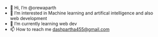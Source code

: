 - 👋 Hi, I’m @orewaparth
- 👀 I’m interested in Machine learning and artifical intelligence and also web development
- 🌱 I’m currently learning web dev
- 📫 How to reach me dashpartha455@gmail.com
<!---
orewaparth/orewaparth is a ✨ special ✨ repository because its `README.md` (this file) appears on your GitHub profile.
You can click the Preview link to take a look at your changes.
--->
